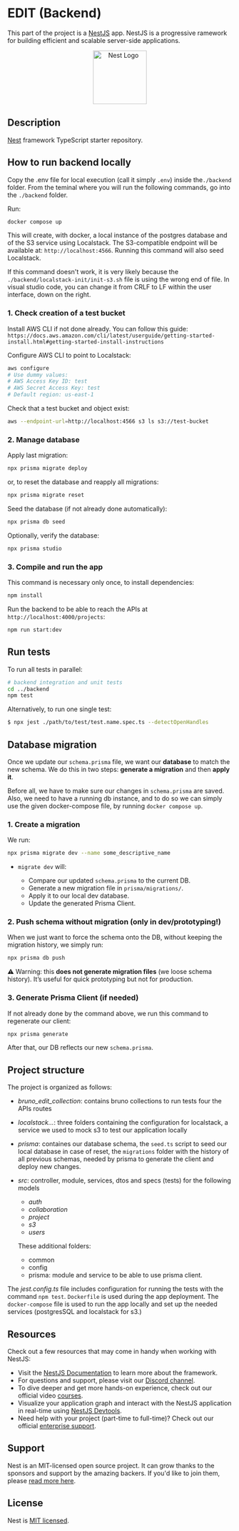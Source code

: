 # EDIT (Backend)

This part of the project is a [NestJS](https://nestjs.com) app. NestJS is a progressive ramework for building efficient and scalable server-side applications.

<p align="center">
  <a href="http://nestjs.com/" target="blank"><img src="https://nestjs.com/img/logo-small.svg" width="120" alt="Nest Logo" /></a>
</p>

[circleci-image]: https://img.shields.io/circleci/build/github/nestjs/nest/master?token=abc123def456
[circleci-url]: https://circleci.com/gh/nestjs/nest

## Description

[Nest](https://github.com/nestjs/nest) framework TypeScript starter repository.

## How to run backend locally

Copy the .env file for local execution (call it simply `.env`) inside the`./backend` folder.
From the teminal where you will run the following commands, go into the `./backend` folder. 

Run:
```bash
docker compose up
```
This will create, with docker, a local instance of the postgres database and of the S3 service using Localstack. The S3-compatible endpoint will be available at: `http://localhost:4566`. Running this command will also seed Localstack.

If this command doesn't work, it is very likely because the `./backend/localstack-init/init-s3.sh` file is using the wrong end of file. In visual studio code, you can change it from CRLF to LF within the user interface, down on the right.

### 1. Check creation of a test bucket

Install AWS CLI if not done already. You can follow this guide:
`https://docs.aws.amazon.com/cli/latest/userguide/getting-started-install.html#getting-started-install-instructions`

Configure AWS CLI to point to Localstack:
```bash
aws configure
# Use dummy values:
# AWS Access Key ID: test
# AWS Secret Access Key: test
# Default region: us-east-1
```

Check that a test bucket and object exist:
```bash
aws --endpoint-url=http://localhost:4566 s3 ls s3://test-bucket
```

### 2. Manage database

Apply last migration:
```bash
npx prisma migrate deploy
```

or, to reset the database and reapply all migrations:
```bash
npx prisma migrate reset
```

Seed the database (if not already done automatically):
```bash
npx prisma db seed
```

Optionally, verify the database:
```bash
npx prisma studio
```

### 3. Compile and run the app

This command is necessary only once, to install dependencies:

```bash
npm install 
```

Run the backend to be able to reach the APIs at `http://localhost:4000/projects`:

```bash
npm run start:dev
```

## Run tests

To run all tests in parallel:

```bash
# backend integration and unit tests
cd ../backend
npm test
```

Alternatively, to run one single test:

```bash
$ npx jest ./path/to/test/test.name.spec.ts --detectOpenHandles
```

## Database migration

Once we update our `schema.prisma` file, we want our **database** to match the new schema.
We do this in two steps: **generate a migration** and then **apply it**.

Before all, we have to make sure our changes in `schema.prisma` are saved. Also, we need to have a running db instance, and to do so we can simply use the given docker-compose file, by running `docker compose up`.

### 1. Create a migration

We run:

```bash
npx prisma migrate dev --name some_descriptive_name
```

* `migrate dev` will:

  * Compare our updated `schema.prisma` to the current DB.
  * Generate a new migration file in `prisma/migrations/`.
  * Apply it to our local dev database.
  * Update the generated Prisma Client.

### 2. Push schema without migration (only in dev/prototyping!)

When we just want to force the schema onto the DB, without keeping the migration history, we simply run:

```bash
npx prisma db push
```

⚠️ Warning: this **does not generate migration files** (we loose schema history). It’s useful for quick prototyping but not for production.

### 3. Generate Prisma Client (if needed)

If not already done by the command above, we run this command to regenerate our client:

```bash
npx prisma generate
```

After that, our DB reflects our new `schema.prisma`.

## Project structure

The project is organized as follows:

- *bruno_edit_collection*: contains bruno collections to run tests four the APIs routes
- *localstack...*: three folders containing the configuration for localstack, a service we used to mock s3 to test our application locally
- *prisma*: containes our database schema, the `seed.ts` script to seed our local database in case of reset, the `migrations` folder with the history of all previous schemas, needed by prisma to generate the client and deploy new changes. 
- *src*: controller, module, services, dtos and specs (tests) for the following models
    - *auth*
    - *collaboration*
    - *project*
    - *s3*
    - *users*
    
    These additional folders:
    - common
    - config
    - prisma: module and service to be able to use prisma client.

The *jest.config.ts* file includes configuration for running the tests with the command `npm test`.
`Dockerfile` is used during the app deployment.
The `docker-compose` file is used to run the app locally and set up the needed services (postgresSQL and localstack for s3.)

## Resources

Check out a few resources that may come in handy when working with NestJS:

- Visit the [NestJS Documentation](https://docs.nestjs.com) to learn more about the framework.
- For questions and support, please visit our [Discord channel](https://discord.gg/G7Qnnhy).
- To dive deeper and get more hands-on experience, check out our official video [courses](https://courses.nestjs.com/).
- Visualize your application graph and interact with the NestJS application in real-time using [NestJS Devtools](https://devtools.nestjs.com).
- Need help with your project (part-time to full-time)? Check out our official [enterprise support](https://enterprise.nestjs.com).

## Support

Nest is an MIT-licensed open source project. It can grow thanks to the sponsors and support by the amazing backers. If you'd like to join them, please [read more here](https://docs.nestjs.com/support).

## License

Nest is [MIT licensed](https://github.com/nestjs/nest/blob/master/LICENSE).
